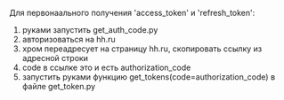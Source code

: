 Для первонаального получения 'access_token' и 'refresh_token':
1. руками запустить get_auth_code.py
2. авторизоваться на hh.ru
3. хром переадресует на страницу hh.ru, скопировать ссылку из адресной строки
4. code в ссылке это и есть authorization_code
5. запустить руками функцию get_tokens(code=authorization_code) в файле get_token.py